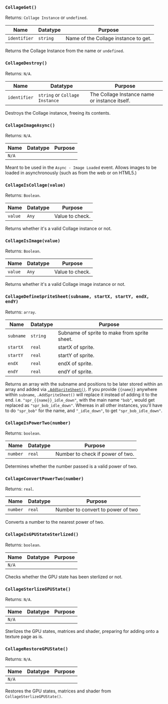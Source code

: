 ### `CollageGet()`

Returns: `Collage Instance` or `undefined`.

|Name|Datatype|Purpose|
|---|---|---|
|`identifier`|`string`|Name of the Collage instance to get.|

Returns the Collage Instance from the name or `undefined`.

### `CollageDestroy()`

Returns: `N/A`.

|Name|Datatype|Purpose|
|---|---|---|
|`identifier`|`string` or `Collage Instance`|The Collage Instance name or instance itself.|

Destroys the Collage instance, freeing its contents.

### `CollageImageAsync()`

Returns: `N/A`.

|Name|Datatype|Purpose|
|---|---|---|
|`N/A`|||

Meant to be used in the `Async - Image Loaded` event. Allows images to be loaded in asynchronously (such as from the web or on HTML5.)

### `CollageIsCollage(value)`

Returns: `Boolean`.

|Name|Datatype|Purpose|
|---|---|---|
|`value`|`Any`|Value to check.|

Returns whether it's a valid Collage instance or not.

### `CollageIsImage(value)`

Returns: `Boolean`.

|Name|Datatype|Purpose|
|---|---|---|
|`value`|`Any`|Value to check.|

Returns whether it's a valid Collage image instance or not.

### `CollageDefineSpriteSheet(subname, startX, startY, endX, endY)`

Returns: `array`.

|Name|Datatype|Purpose|
|---|---|---|
|`subname`|`string`|Subname of sprite to make from sprite sheet.|
|`startX`|`real`|startX of sprite.|
|`startY`|`real`|startY of sprite.|
|`endX`|`real`|endX of sprite.|
|`endY`|`real`|endY of sprite.|

Returns an array with the subname and positions to be later stored within an array and added via [`.AddSpriteSheet()`](collage.md#addspritesheetspriteid-spritearray-identifierstring-width-height-removeback-smooth-xorigin-yorigin-is3d). If you provide `{{name}}` anywhere within `subname`, `.AddSpriteSheet()` will replace it instead of adding it to the end. i.e. `"spr_{{name}}_idle_down"`, with the main name `"bob"`, would get replaced as `"spr_bob_idle_down"`. Whereas in all other instances, you'll have to do `"spr_bob"` for the name, and `"_idle_down"`, to get `"spr_bob_idle_down"`.

### `CollageIsPowerTwo(number)`

Returns: `boolean`.

|Name|Datatype|Purpose|
|---|---|---|
|`number`|`real`|Number to check if power of two.|

Determines whether the number passed is a valid power of two.

### `CollageConvertPowerTwo(number)`

Returns: `real`.

|Name|Datatype|Purpose|
|---|---|---|
|`number`|`real`|Number to convert to power of two|

Converts a number to the nearest power of two.

### `CollageIsGPUStateSterlized()`

Returns: `boolean`.

|Name|Datatype|Purpose|
|---|---|---|
|`N/A`|||

Checks whether the GPU state has been sterlized or not.

### `CollageSterlizeGPUState()`

Returns: `N/A`.

|Name|Datatype|Purpose|
|---|---|---|
|`N/A`|||

Sterlizes the GPU states, matrices and shader, preparing for adding onto a texture page as is.

### `CollageRestoreGPUState()`

Returns: `N/A`.

|Name|Datatype|Purpose|
|---|---|---|
|`N/A`|||

Restores the GPU states, matrices and shader from `CollageSterlizeGPUState()`.